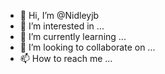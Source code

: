 - 👋 Hi, I’m @Nidleyjb
- 👀 I’m interested in ...
- 🌱 I’m currently learning ...
- 💞️ I’m looking to collaborate on ...
- 📫 How to reach me ...

<!---
Nidleyjb/Nidleyjb is a ✨ special ✨ repository because its `README.md` (this file) appears on your GitHub profile.
You can click the Preview link to take a look at your changes.
--->
